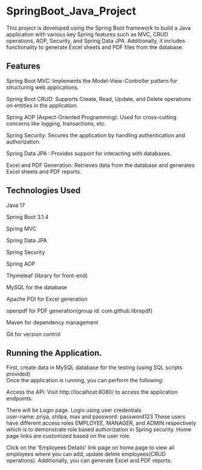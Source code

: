 # SpringBoot_Java_Project
This project is developed using the Spring Boot framework to build a Java application with various key Spring features such as MVC, CRUD operations, AOP, Security, and Spring Data JPA. Additionally, it includes functionality to generate Excel sheets and PDF files from the database.

 
## Features ##
 Spring Boot MVC: Implements the Model-View-Controller pattern for structuring web applications.
 
 Spring Boot CRUD: Supports Create, Read, Update, and Delete operations on entities in the application.
 
 Spring AOP (Aspect-Oriented Programming): Used for cross-cutting concerns like logging, transactions, etc.
 
 Spring Security: Secures the application by handling authentication and authorization.
 
 Spring Data JPA : Provides support for interacting with databases.
 
 Excel and PDF Generation: Retrieves data from the database and generates Excel sheets and PDF reports.
 

## Technologies Used
Java 17

Spring Boot 3.1.4


Spring MVC


Spring Data JPA 


Spring Security


Spring AOP


Thymeleaf (library for front-end)


MySQL for the database


Apache POI for Excel generation

 
openpdf for PDF generation(group id: com.github.librepdf)


Maven for dependency management


Git for version control

  
  
## Running the Application. 

First, create data in MySQL database for the testing (using SQL scripts provided)  
Once the application is running, you can perform the following:

Access the API:
Visit http://localhost:8080/ to access the application endpoints.

There will be Login page. Login using user credentials  
    user-name: priya, shilpa, max and  password: password123  These users have different access roles EMPLOYEE, MANAGER, and ADMIN respectively which is to demonstrate role based authorization in Spring security. Home page links are customized based on the user role. 
    

Click on the 'Employees Details' link page on home page to view all employees where you can add, update delete employees(CRUD operations). 
Additionally, you can generate Excel and PDF reports.    
   
    
